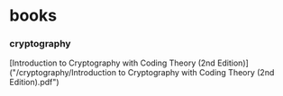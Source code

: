 # books

### cryptography
[Introduction to Cryptography with Coding Theory (2nd Edition)]("/cryptography/Introduction to Cryptography with Coding Theory (2nd Edition).pdf")
